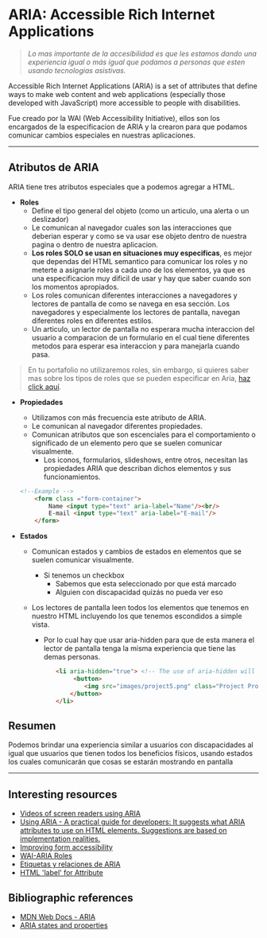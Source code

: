 # ARIA: Accessible Rich Internet Applications

> *Lo mas importante de la accesibilidad es que les estamos dando una experiencia igual o más igual que podamos a personas que esten usando tecnologias asistivas.*

Accessible Rich Internet Applications (ARIA) is a set of attributes that define ways to make web content and web applications (especially those developed with JavaScript) more accessible to people with disabilities.

Fue creado por la WAI (Web Accessibility Initiative), ellos son los encargados de la especificacion de ARIA y la crearon para que podamos comunicar cambios especiales en nuestras aplicaciones.

---

## Atributos de ARIA
ARIA tiene tres atributos especiales que a podemos agregar a HTML.

- **Roles**
    - Define el tipo general del objeto (como un articulo, una alerta o un deslizador)
    - Le comunican al navegador cuales son las interacciones que deberian esperar y como se va usar ese objeto dentro de nuestra pagina o dentro de nuestra aplicacion.
    - **Los roles SOLO se usan en situaciones muy especificas**, es mejor que dependas del HTML semantico para comunicar los roles y no meterte a asignarle roles a cada uno de los elementos, ya que es una especificacion muy dificil de usar y hay que saber cuando son los momentos apropiados.
    - Los roles comunican diferentes interacciones a navegadores y lectores de pantalla de como se navega en esa sección. Los navegadores y especialmente los lectores de pantalla, navegan diferentes roles en diferentes estilos.
    - Un articulo, un lector de pantalla no esperara mucha interaccion del usuario a comparacion de un formulario en el cual tiene diferentes metodos para esperar esa interaccion y para manejarla cuando pasa.
 > En tu portafolio no utilizaremos roles, sin embargo, si quieres saber mas sobre los tipos de roles que se pueden especificar en Aria, [haz click aquí](https://developer.mozilla.org/en-US/docs/Web/Accessibility/ARIA/Roles).


- **Propiedades**
    - Utilizamos con más frecuencia este atributo de ARIA.
    - Le comunican al navegador diferentes propiedades.
    - Comunican atributos que son escenciales para el comportamiento o significado de un elemento pero que se suelen comunicar visualmente.
        - Los iconos, formularios, slideshows, entre otros, necesitan las propiedades ARIA que describan dichos elementos y sus funcionamientos.    
    ```HTML
    <!--Example -->
        <form class ="form-container">
            Name <input type="text" aria-label="Name"/><br/>
            E-mail <input type="text" aria-label="E-mail"/>
        </form>
    ```
- **Estados**
    - Comunican estados y cambios de estados en elementos que se suelen comunicar visualmente.
       - Si tenemos un checkbox
            - Sabemos que esta seleccionado por que está marcado
            - Alguien con discapacidad quizás no pueda ver eso

    - Los lectores de pantalla leen todos los elementos que tenemos en nuestro HTML incluyendo los que tenemos escondidos a simple vista.
        - Por lo cual hay que usar aria-hidden para que de esta manera el lector de pantalla tenga la misma experiencia que tiene las demas personas.

  ```HTML
            <li aria-hidden="true"> <!-- The use of aria-hidden will hide everything that is inside of this -->
                 <button>
                    <img src="images/project5.png" class="Project Project 5" alt="My fifth project"/>
                </button>
            </li>
    ```

## Resumen

Podemos brindar una experiencia similar a usuarios con discapacidades al igual que usuarios que tienen todos los beneficios físicos, usando estados los cuales comunicarán que cosas se estarán mostrando en pantalla

---
## Interesting resources
- [Videos of screen readers using ARIA](https://zomigi.com/blog/videos-of-screen-readers-using-aria-updated/)
- [Using ARIA - A practical guide for developers:  It suggests what ARIA attributes to use on HTML elements. Suggestions are based on implementation realities.](https://w3c.github.io/using-aria/)
- [Improving form accessibility](https://developer.mozilla.org/en-US/docs/Web/Accessibility/ARIA/forms)
- [WAI-ARIA Roles](https://developer.mozilla.org/en-US/docs/Web/Accessibility/ARIA/Roles)
- [Etiquetas y relaciones de ARIA](https://developers.google.com/web/fundamentals/accessibility/semantics-aria/aria-labels-and-relationships)
- [HTML 'label' for Attribute](https://www.w3schools.com/tags/att_label_for.asp)
## Bibliographic references
- [MDN Web Docs - ARIA](https://developer.mozilla.org/en-US/docs/Web/Accessibility/ARIA)
- [ARIA states and properties](https://developer.mozilla.org/en-US/docs/Web/Accessibility/ARIA/Attributes)
